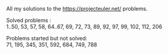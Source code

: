 All my solutions to the https://projecteuler.net/ problems.

Solved problems :\
1..50, 53, 57, 58, 64..67, 69, 72, 73, 89, 92, 97, 99, 102, 112, 206

Problems started but not solved:\
71, 195, 345, 351, 592, 684, 749, 788